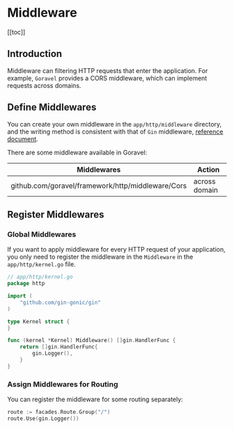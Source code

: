 # Middleware

[[toc]]

## Introduction

Middleware can filtering HTTP requests that enter the application. For example, `Goravel` provides a CORS middleware, which can implement requests across domains.

## Define Middlewares

You can create your own middleware in the `app/http/middleware` directory, and the writing method is consistent with that of `Gin` middleware, [reference document](https://gin-gonic.com/docs/examples/custom-middleware/).

There are some middleware available in Goravel:

| Middlewares                                        | Action        |
| -------------------------------------------------  | ------------  |
| github.com/goravel/framework/http/middleware/Cors  | across domain |

## Register Middlewares

### Global Middlewares

If you want to apply middleware for every HTTP request of your application, you only need to register the middleware in the `Middleware` in the `app/http/kernel.go` file.

```go
// app/http/kernel.go
package http

import (
	"github.com/gin-gonic/gin"
)

type Kernel struct {
}

func (kernel *Kernel) Middleware() []gin.HandlerFunc {
	return []gin.HandlerFunc{
		gin.Logger(),
	}
}
```

### Assign Middlewares for Routing

You can register the middleware for some routing separately:

```go
route := facades.Route.Group("/")
route.Use(gin.Logger())
```

